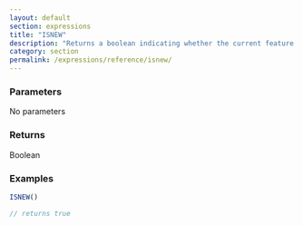 ```yaml
---
layout: default
section: expressions
title: "ISNEW"
description: "Returns a boolean indicating whether the current feature (record or repeatable item) is new. It returns false if it&#39;s being updated."
category: section
permalink: /expressions/reference/isnew/
---
```


### Parameters

No parameters

### Returns

Boolean

### Examples

```js
ISNEW()

// returns true
```